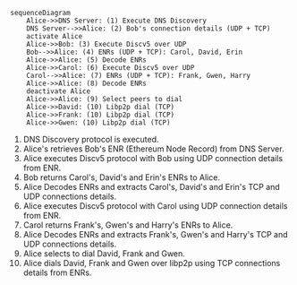 ```mermaid
sequenceDiagram
    Alice->>DNS Server: (1) Execute DNS Discovery
    DNS Server-->>Alice: (2) Bob's connection details (UDP + TCP)
    activate Alice
    Alice->>Bob: (3) Execute Discv5 over UDP
    Bob-->>Alice: (4) ENRs (UDP + TCP): Carol, David, Erin
    Alice->>Alice: (5) Decode ENRs
    Alice->>Carol: (6) Execute Discv5 over UDP
    Carol-->>Alice: (7) ENRs (UDP + TCP): Frank, Gwen, Harry
    Alice->>Alice: (8) Decode ENRs
    deactivate Alice
    Alice->>Alice: (9) Select peers to dial
    Alice->>David: (10) Libp2p dial (TCP)
    Alice->>Frank: (10) Libp2p dial (TCP)
    Alice->>Gwen: (10) Libp2p dial (TCP)
```

1. DNS Discovery protocol is executed.
2. Alice's retrieves Bob's ENR (Ethereum Node Record) from DNS Server.
3. Alice executes Discv5 protocol with Bob using UDP connection details from ENR.
4. Bob returns Carol's, David's and Erin's ENRs to Alice.
5. Alice Decodes ENRs and extracts Carol's, David's and Erin's TCP and UDP connections details.
6. Alice executes Discv5 protocol with Carol using UDP connection details from ENR.
7. Carol returns Frank's, Gwen's and Harry's ENRs to Alice.
8. Alice Decodes ENRs and extracts Frank's, Gwen's and Harry's TCP and UDP connections details.
9. Alice selects to dial David, Frank and Gwen.
10. Alice dials David, Frank and Gwen over libp2p using TCP connections details from ENRs.
